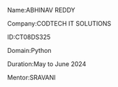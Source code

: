 Name:ABHINAV REDDY

Company:CODTECH IT SOLUTIONS

ID:CT08DS325

Domain:Python

Duration:May to June 2024

Mentor:SRAVANI 

